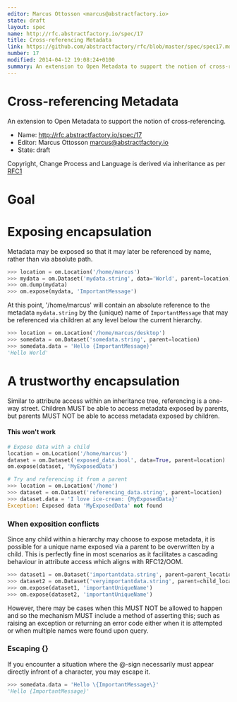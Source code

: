 ```yaml
---
editor: Marcus Ottosson <marcus@abstractfactory.io>
state: draft
layout: spec
name: http://rfc.abstractfactory.io/spec/17
title: Cross-referencing Metadata
link: https://github.com/abstractfactory/rfc/blob/master/spec/spec17.md
number: 17
modified: 2014-04-12 19:08:24+0100
summary: An extension to Open Metadata to support the notion of cross-referencing.
---
```


# Cross-referencing Metadata

An extension to Open Metadata to support the notion of cross-referencing.

* Name: http://rfc.abstractfactory.io/spec/17
* Editor: Marcus Ottosson <marcus@abstractfactory.io>
* State: draft

Copyright, Change Process and Language is derived via inheritance as per [RFC1](http://rfc.abstractfactory.io/spec/1)

# Goal

# Exposing encapsulation

Metadata may be exposed so that it may later be referenced by name, rather than via absolute path.

```python
>>> location = om.Location('/home/marcus')
>>> mydata = om.Dataset('mydata.string', data='World', parent=location)
>>> om.dump(mydata)
>>> om.expose(mydata, 'ImportantMessage')
```

At this point, '/home/marcus' will contain an absolute reference to the metadata `mydata.string` by the (unique) name of `ImportantMessage` that may be referenced via children at any level below the current hierarchy.

```python
>>> location = om.Location('/home/marcus/desktop')
>>> somedata = om.Dataset('somedata.string', parent=location)
>>> somedata.data = 'Hello {ImportantMessage}'
'Hello World'
```

# A trustworthy encapsulation

Similar to attribute access within an inheritance tree, referencing is a one-way street. Children MUST be able to access metadata exposed by parents, but parents MUST NOT be able to access metadata exposed by children.

#### This won't work

```python
# Expose data with a child
location = om.Location('/home/marcus')
dataset = om.Dataset('exposed_data.bool', data=True, parent=location)
om.expose(dataset, 'MyExposedData')
```

```python
# Try and referencing it from a parent
>>> location = om.Location('/home')
>>> dataset = om.Dataset('referencing_data.string', parent=location)
>>> dataset.data = 'I love ice-cream: {MyExposedData}'
Exception: Exposed data 'MyExposedData' not found
```

### When exposition conflicts

Since any child within a hierarchy may choose to expose metadata, it is possible for a unique name exposed via a parent to be overwritten by a child. This is perfectly fine in most scenarios as it facilitates a cascading behaviour in attribute access which aligns with RFC12/OOM.

```python
>>> dataset1 = om.Dataset('importantdata.string', parent=parent_location)
>>> dataset2 = om.Dataset('veryimportantdata.string', parent=child_location)
>>> om.expose(dataset1, 'importantUniqueName')
>>> om.expose(dataset2, 'importantUniqueName')
```

However, there may be cases when this MUST NOT be allowed to happen and so the mechanism MUST include a method of asserting this; such as raising an exception or returning an error code either when it is attempted or when multiple names were found upon query.

### Escaping {}

If you encounter a situation where the @-sign necessarily must appear directly infront of a character, you may escape it.

```python
>>> somedata.data = 'Hello \{ImportantMessage\}'
'Hello {ImportantMessage}'
```
